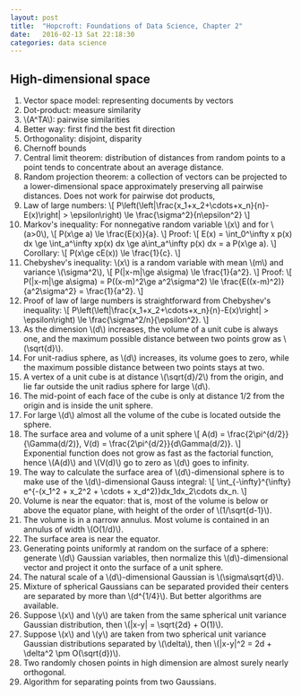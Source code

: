 ```yaml
---
layout: post
title:  "Hopcroft: Foundations of Data Science, Chapter 2"
date:   2016-02-13 Sat 22:18:30
categories: data science
---
```


<section>
<h1> High-dimensional space </h1>
<div>
<ol>
    <li> Vector space model: representing documents by vectors </li>
    <li> Dot-product: measure similarity </li>
    <li> \(A^TA\): pairwise similarities </li>
    <li> Better way: first find the best fit direction </li>
    <li> Orthogonality: disjoint, disparity </li>
    <li> Chernoff bounds </li>
    <li> Central limit theorem: distribution of distances from random points to a point tends to concentrate about an average distance. </li>
    <li> Random projection theorem: a collection of vectors can be projected to a lower-dimensional space approximately preserving all pairwise distances.  Does not work for pairwise dot products,  </li>
    <li> Law of large numbers:
        \[
            P\left(\left|\frac{x_1+x_2+\cdots+x_n}{n}-E(x)\right| > \epsilon\right) \le \frac{\sigma^2}{n\epsilon^2}
        \]
        </li>
    <li> Markov's inequality:
        For nonnegative random variable \(x\) and for \(a>0\),
        \[
            P(x\ge a) \le \frac{E(x)}{a}.
        \]
        Proof:
        \[
            E(x) = \int_0^\infty x p(x) dx \ge \int_a^\infty xp(x) dx \ge a\int_a^\infty p(x) dx = a P(x\ge a).
        \]
        Corollary:
        \[
            P(x\ge cE(x)) \le \frac{1}{c}.
        \]
        </li>
    <li> Chebyshev's inequality: \(x\) is a random variable with mean \(m\) and variance \(\sigma^2\),
        \[
            P(|x-m|\ge a\sigma) \le \frac{1}{a^2}.
        \]
        Proof:
        \[
            P(|x-m|\ge a\sigma) = P((x-m)^2\ge a^2\sigma^2) \le \frac{E((x-m)^2)}{a^2\sigma^2} = \frac{1}{a^2}.
        \]
        </li>
    <li> Proof of law of large numbers is straightforward from Chebyshev's inequality:
        \[
            P\left(\left|\frac{x_1+x_2+\cdots+x_n}{n}-E(x)\right| > \epsilon\right) \le \frac{\sigma^2/n}{\epsilon^2}.
        \]
        </li>
    <li> As the dimension \(d\) increases, the volume of a unit cube is always one, and the maximum possible distance between two points grow as \(\sqrt{d}\). </li>
    <li> For unit-radius sphere, as \(d\) increases, its volume goes to zero, while the maximum possible distance between two points stays at two. </li>
    <li> A vertex of a unit cube is at distance \(\sqrt{d}/2\) from the origin, and lie far outside the unit radius sphere for large \(d\). </li>
    <li> The mid-point of each face of the cube is only at distance 1/2 from the origin and is inside the unit sphere. </li>
    <li> For large \(d\) almost all the volume of the cube is located outside the sphere. </li>
    <li> The surface area and volume of a unit sphere
        \[
            A(d) = \frac{2\pi^{d/2}}{\Gamma(d/2)},
            V(d) = \frac{2\pi^{d/2}}{d\Gamma(d/2)}.
        \]
        </li>
        Exponential function does not grow as fast as the factorial function, hence \(A(d)\) and \(V(d)\) go to zero as \(d\) goes to infinity.
    <li> The way to calculate the surface area of \(d\)-dimensional sphere is to make use of the \(d\)-dimensional Gauss integral:
        \[
            \int_{-\infty}^{\infty} e^{-(x_1^2 + x_2^2 + \cdots + x_d^2)}dx_1dx_2\cdots dx_n.
        \]
        </li>
    <li> Volume is near the equator: that is, most of the volume is below or above the equator plane, with height of the order of \(1/\sqrt{d-1}\). </li>
    <li> The volume is in a narrow annulus.  Most volume is contained in an annulus of width \(O(1/d)\). </li>
    <li> The surface area is near the equator. </li>
    <li> Generating points uniformly at random on the surface of a sphere: generate \(d\) Gaussian variables, then normalize this \(d\)-dimensional vector and project it onto the surface of a unit sphere. </li>
    <li> The natural scale of a \(d\)-dimensional Gaussian is \(\sigma\sqrt{d}\). </li>
    <li> Mixture of spherical Gaussians can be separated provided their centers are separated by more than \(d^{1/4}\).  But better algorithms are available. </li>
    <li> Suppose \(x\) and \(y\) are taken from the same spherical unit variance Gaussian distribution, then \(|x-y| = \sqrt{2d} + O(1)\). </li>
    <li> Suppose \(x\) and \(y\) are taken from two spherical unit variance Gaussian distributions separated by \(\delta\), then \(|x-y|^2 = 2d + \delta^2 \pm O(\sqrt{d})\). </li>
    <li> Two randomly chosen points in high dimension are almost surely nearly orthogonal. </li>
    <li> Algorithm for separating points from two Gaussians. </li>
</ol>
</div>

</section>
